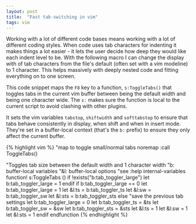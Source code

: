 ```yaml
---
layout: post
title:  "Fast tab-switching in vim"
tags: vim
---
```


Working with a lot of different code bases means working with a lot
of different coding styles. When code uses tab characters for indenting
it makes things a lot easier - it lets the user decide how deep they would
like each indent level to be. With the following macro I can change the display
with of tab characters from the file's default (often set with a vim modeline) 
to 1 character. This helps massively with deeply nested code and fitting everything
on to one screen.

This code snippet maps the `F8` key to a function, `s:ToggleTabs()` that toggles tabs in the current vim 
buffer between being the default width and being one character wide. The `s:` makes sure the function
is local to the current script to avoid clashing with other plugins.

It sets the vim variables `tabstop`, `shiftwidth` and `softtabstop` to ensure that tabs
behave consistently in display, when shift and when in insert mode. They're set in a buffer-local context
(that's the `b:` prefix) to ensure they only affect the current buffer.

{% highlight vim %}
"map <F8> to toggle small/normal tabs
noremap <F8> :call <SID>ToggleTabs()<CR>

"Toggles tab size between the default width and 1 character width
"b: buffer-local variables
"&l: buffer-local options
"see :help internal-variables
function! s:ToggleTabs  ()
	if !exists("b:tab_toggler_large")
		let b:tab_toggler_large = 1
	endif
	if b:tab_toggler_large == 0 
		let b:tab_toggler_large = 1	
		let &l:ts = b:tab_toggler_ts
		let &l:sw = b:tab_toggler_sw
		let &l:sts = b:tab_toggler_sts
	else
		"save the previous tab settings
		let b:tab_toggler_large = 0
		let b:tab_toggler_ts = &ts
		let b:tab_toggler_sw = &sw
		let b:tab_toggler_sts = &sts
		let &l:ts = 1
		let &l:sw = 1
		let &l:sts = 1
	endif
endfunction
{% endhighlight %}



